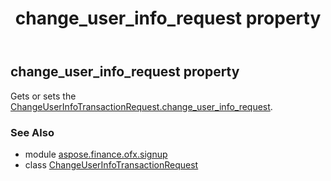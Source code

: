 ﻿---
title: change_user_info_request property
second_title: Aspose.Finance for Python via .NET API References
description: 
type: docs
weight: 30
url: /python-net/aspose.finance.ofx.signup/changeuserinfotransactionrequest/change_user_info_request/
is_root: false
---

## change_user_info_request property


Gets or sets the [ChangeUserInfoTransactionRequest.change_user_info_request](/finance/python-net/aspose.finance.ofx.signup/changeuserinfotransactionrequest#change_user_info_request).

### See Also
* module [aspose.finance.ofx.signup](../../)
* class [ChangeUserInfoTransactionRequest](/finance/python-net/aspose.finance.ofx.signup/changeuserinfotransactionrequest)
